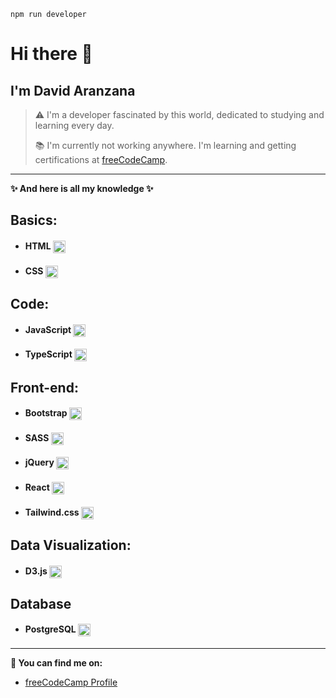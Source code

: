 ```
npm run developer
```

# Hi there 👋

## I'm David Aranzana

> ⚠️  I'm a developer fascinated by this world, dedicated to studying and learning every day.
> 
> 📚 I'm currently not working anywhere. I'm learning and getting certifications at [freeCodeCamp](https://www.freecodecamp.org/).

---

**✨ And here is all my knowledge ✨**

## **Basics**:
- #### HTML <img src="https://cdn.jsdelivr.net/gh/devicons/devicon/icons/html5/html5-original.svg" width="20" height="20" align="top"/>
- #### CSS <img src="https://cdn.jsdelivr.net/gh/devicons/devicon/icons/css3/css3-original.svg" width="20" height="20" align="top"/>  

## **Code**:
- #### JavaScript <img src="https://cdn.jsdelivr.net/gh/devicons/devicon/icons/javascript/javascript-original.svg" width="20" height="20" align="top"/>  
- #### TypeScript <img src="https://cdn.jsdelivr.net/gh/devicons/devicon/icons/typescript/typescript-original.svg" width="20" height="20" align="top"/>  

## **Front-end**:
- #### Bootstrap <img src="https://cdn.jsdelivr.net/gh/devicons/devicon/icons/bootstrap/bootstrap-original.svg" width="20" height="20" align="top"/> 
- #### SASS <img src="https://cdn.jsdelivr.net/gh/devicons/devicon/icons/sass/sass-original.svg" width="20" height="20" align="top"/>  
- #### jQuery <img src="https://cdn.jsdelivr.net/gh/devicons/devicon/icons/jquery/jquery-original.svg" width="20" height="20" align="top"/>  
- #### React <img src="https://cdn.jsdelivr.net/gh/devicons/devicon/icons/react/react-original.svg" width="20" height="20" align="top"/>
- #### Tailwind.css <img src="https://cdn.jsdelivr.net/gh/devicons/devicon/icons/tailwindcss/tailwindcss-original.svg" width="20" height="20" align="top"/>

## **Data Visualization**:
- #### D3.js <img src="https://cdn.jsdelivr.net/gh/devicons/devicon/icons/d3js/d3js-original.svg" width="20" height="20" align="top"/>
  
## **Database**
- #### PostgreSQL <img src="https://cdn.jsdelivr.net/gh/devicons/devicon/icons/postgresql/postgresql-original.svg" width="20" height="20" align="top"/>
---

**🔗 You can find me on:**

- [freeCodeCamp Profile](https://www.freecodecamp.org/-Dev-id)
